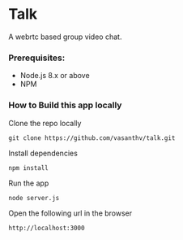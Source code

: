# Talk

A webrtc based group video chat.

### Prerequisites:

- Node.js 8.x or above
- NPM

### How to Build this app locally

Clone the repo locally

```
git clone https://github.com/vasanthv/talk.git
```

Install dependencies

```
npm install
```

Run the app

```
node server.js
```

Open the following url in the browser

```
http://localhost:3000
```
